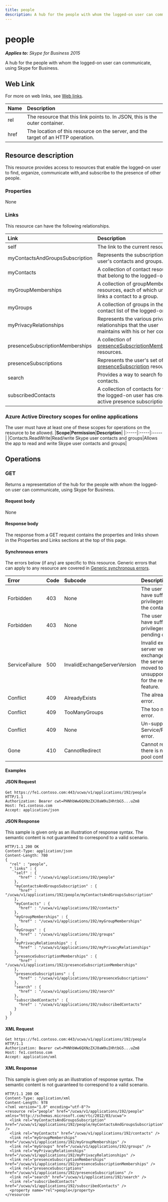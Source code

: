 ```yaml
---
title: people
description: A hub for the people with whom the logged-on user can communicate, using Skype for Business.
---
```


# people

 _**Applies to:** Skype for Business 2015_


A hub for the people with whom the logged-on user can communicate, using Skype for Business.
            

## Web Link
<a name = "sectionSection0"> </a>

For more on web links, see [Web links](WebLinks.md).


|**Name**|**Description**|
|:-----|:-----|
|rel|The resource that this link points to. In JSON, this is the outer container.|
|href|The location of this resource on the server, and the target of an HTTP operation.|

## Resource description
<a name = "sectionSection1"> </a>

This resource provides access to resources that enable the logged-on user to find, organize, communicate with,and subscribe to the presence of other people.

### Properties



None

### Links



This resource can have the following relationships.

|**Link**|**Description**|
|:-----|:-----|
|self|The link to the current resource.|
|myContactsAndGroupsSubscription|Represents the subscription to a user's contacts and groups.|
|myContacts|A collection of contact resources that belong to the logged-on user.|
|myGroupMemberships|A collection of groupMembership resources, each of which uniquely links a contact to a group.|
|myGroups|A collection of groups in the contact list of the logged-on user.|
|myPrivacyRelationships|Represents the various privacy relationships that the user maintains with his or her contacts.|
|presenceSubscriptionMemberships|A collection of [presenceSubscriptionMembership](presenceSubscriptionMembership_ref.md) resources.|
|presenceSubscriptions|Represents the user's set of [presenceSubscription](presenceSubscription_ref.md) resources.|
|search|Provides a way to search for contacts.|
|subscribedContacts|A collection of contacts for which the logged-on user has created active presence subscriptions.|

### Azure Active Directory scopes for online applications



The user must have at least one of these scopes for operations on the resource to be allowed.
|**Scope**|**Permission**|**Description**|
|:-----|:-----|:-----|
|Contacts.ReadWrite|Read/write Skype user contacts and groups|Allows the app to read and write Skype user contacts and groups|

## Operations



<a name="sectionSection2"></a>

### GET




Returns a representation of the hub for the people with whom the logged-on user can communicate, using Skype for Business.

#### Request body



None


#### Response body



The response from a GET request contains the properties and links shown in the Properties and Links sections at the top of this page.

#### Synchronous errors



The errors below (if any) are specific to this resource. Generic errors that can apply to any resource are covered in [Generic synchronous errors](GenericSynchronousErrors.md).

|**Error**|**Code**|**Subcode**|**Description**|
|:-----|:-----|:-----|:-----|
|Forbidden|403|None|The user does not have sufficient privileges to access the contact list.|
|Forbidden|403|None|The user does not have sufficient privileges to access pending contacts|
|ServiceFailure|500|InvalidExchangeServerVersion|Invalid exchange server version.The exchange mailbox of the server might have moved to an unsupported version for the required feature.|
|Conflict|409|AlreadyExists|The already exists error.|
|Conflict|409|TooManyGroups|The too many groups error.|
|Conflict|409|None|Un-supported Service/Resource/API error.|
|Gone|410|CannotRedirect|Cannot redirect since there is no back up pool configured.|

#### Examples




#### JSON Request




```
Get https://fe1.contoso.com:443/ucwa/v1/applications/192/people HTTP/1.1
Authorization: Bearer cwt=PHNhbWw6QXNzZXJ0aW9uIHhtbG5...uZm8
Host: fe1.contoso.com
Accept: application/json

```


#### JSON Response



This sample is given only as an illustration of response syntax. The semantic content is not guaranteed to correspond to a valid scenario.
```
HTTP/1.1 200 OK
Content-Type: application/json
Content-Length: 780
{
  "rel" : "people",
  "_links" : {
    "self" : {
      "href" : "/ucwa/v1/applications/192/people"
    },
    "myContactsAndGroupsSubscription" : {
      "href" : "/ucwa/v1/applications/192/people/myContactsAndGroupsSubscription"
    },
    "myContacts" : {
      "href" : "/ucwa/v1/applications/192/contacts"
    },
    "myGroupMemberships" : {
      "href" : "/ucwa/v1/applications/192/myGroupMemberships"
    },
    "myGroups" : {
      "href" : "/ucwa/v1/applications/192/groups"
    },
    "myPrivacyRelationships" : {
      "href" : "/ucwa/v1/applications/192/myPrivacyRelationships"
    },
    "presenceSubscriptionMemberships" : {
      "href" : "/ucwa/v1/applications/192/presenceSubscriptionMemberships"
    },
    "presenceSubscriptions" : {
      "href" : "/ucwa/v1/applications/192/presenceSubscriptions"
    },
    "search" : {
      "href" : "/ucwa/v1/applications/192/search"
    },
    "subscribedContacts" : {
      "href" : "/ucwa/v1/applications/192/subscribedContacts"
    }
  }
}
```


#### XML Request




```
Get https://fe1.contoso.com:443/ucwa/v1/applications/192/people HTTP/1.1
Authorization: Bearer cwt=PHNhbWw6QXNzZXJ0aW9uIHhtbG5...uZm8
Host: fe1.contoso.com
Accept: application/xml

```


#### XML Response



This sample is given only as an illustration of response syntax. The semantic content is not guaranteed to correspond to a valid scenario.
```
HTTP/1.1 200 OK
Content-Type: application/xml
Content-Length: 978
<?xml version="1.0" encoding="utf-8"?>
<resource rel="people" href="/ucwa/v1/applications/192/people" xmlns="http://schemas.microsoft.com/rtc/2012/03/ucwa">
  <link rel="myContactsAndGroupsSubscription" href="/ucwa/v1/applications/192/people/myContactsAndGroupsSubscription" />
  <link rel="myContacts" href="/ucwa/v1/applications/192/contacts" />
  <link rel="myGroupMemberships" href="/ucwa/v1/applications/192/myGroupMemberships" />
  <link rel="myGroups" href="/ucwa/v1/applications/192/groups" />
  <link rel="myPrivacyRelationships" href="/ucwa/v1/applications/192/myPrivacyRelationships" />
  <link rel="presenceSubscriptionMemberships" href="/ucwa/v1/applications/192/presenceSubscriptionMemberships" />
  <link rel="presenceSubscriptions" href="/ucwa/v1/applications/192/presenceSubscriptions" />
  <link rel="search" href="/ucwa/v1/applications/192/search" />
  <link rel="subscribedContacts" href="/ucwa/v1/applications/192/subscribedContacts" />
  <property name="rel">people</property>
</resource>
```



